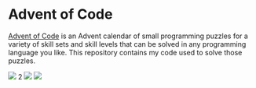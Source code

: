 # Advent of Code 

[Advent of Code](https://adventofcode.com) is an Advent calendar of small programming puzzles for a variety of skill sets and skill levels that can be solved in any programming language you like. This repository contains my code used to solve those puzzles.

![](https://img.shields.io/badge/advent_of_code-2023-FC4C02?logo=adventofcode)
2[](https://img.shields.io/badge/days%20completed-22-FC4C02)
![](https://img.shields.io/badge/days%20partially%20completed-3-FC4C02)
![](https://img.shields.io/badge/stars%20⭐-46-FC4C02)
